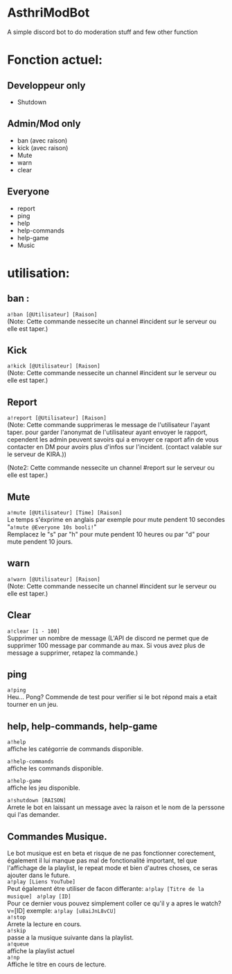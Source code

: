 # AsthriModBot
A simple discord bot to do moderation stuff and few other function

# Fonction actuel:
## Developpeur only  
+ Shutdown
## Admin/Mod only
+ ban (avec raison)
+ kick (avec raison)
+ Mute
+ warn
+ clear

## Everyone
+ report
+ ping
+ help
+ help-commands
+ help-game
+ Music

# utilisation:
## ban :
```a!ban [@Utilisateur] [Raison]```  
(Note: Cette commande nessecite un channel #incident sur le serveur ou elle est taper.)
## Kick
```a!kick [@Utilisateur] [Raison]```  
(Note: Cette commande nessecite un channel #incident sur le serveur ou elle est taper.)
## Report
```a!report [@Utilisateur] [Raison]```  
(Note: Cette commande supprimeras le message de l'utilisateur l'ayant taper. pour garder l'anonymat de l'utilisateur ayant envoyer le rapport, cependent les admin peuvent savoirs qui a envoyer ce raport afin de vous contacter en DM pour avoirs plus d'infos sur l'incident. (contact valable sur le serveur de KIRA.))  

(Note2: Cette commande nessecite un channel #report sur le serveur ou elle est taper.)

## Mute 
```a!mute [@Utilisateur] [Time] [Raison]```  
Le temps s'éxprime en anglais par exemple pour mute pendent 10 secondes  
"```a!mute @Everyone 10s booli!```"  
Remplacez le "s" par "h" pour mute pendent 10 heures ou par "d" pour mute pendent 10 jours.

## warn 
```a!warn [@Utilisateur] [Raison]```  
(Note: Cette commande nessecite un channel #incident sur le serveur ou elle est taper.)

## Clear 
```a!clear [1 - 100]```  
Supprimer  un nombre de message (L'API de discord ne permet que de supprimer 100 message par commande au max. Si vous avez plus de message a supprimer, retapez la commande.)

## ping
``` a!ping ```  
Heu... Pong?
Commende de test pour verifier si le bot répond mais a etait tourner en un jeu.

## help, help-commands, help-game
    
```a!help```  
affiche les catégorrie de commands disponible.  
    
```a!help-commands```  
affiche les commands disponible.  
    
```a!help-game```  
affiche les jeu disponible.  

```a!shutdown [RAISON]```  
Arrete le bot en laissant un message avec la raison et le nom de la perssone qui l'as demander.

## Commandes Musique.
Le bot musique est en beta et risque de ne pas fonctionner corectement, également il lui manque pas mal de fonctionalité important, tel que l'affichage de la playlist, le repeat mode et bien d'autres choses, ce seras ajouter dans le future.  
```a!play [Liens YouTube]```  
Peut également étre utiliser de facon differante:
```a!play [Titre de la musique] ```
```a!play [ID]```  
Pour ce dernier vous pouvez simplement coller ce qu'il y a apres le watch?v=[ID] exemple: ```a!play [u8aiJnL8vCU]```  
```a!stop```  
Arrete la lecture en cours.  
```a!skip```  
passe a la musique suivante dans la playlist.  
```a!queue```  
affiche la playlist actuel  
```a!np```  
Affiche le titre en cours de lecture.  
